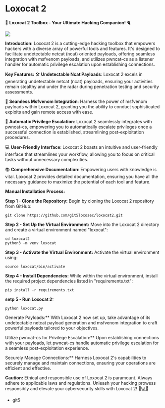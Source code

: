 # Loxocat 2
🐘 **Loxocat 2 Toolbox - Your Ultimate Hacking Companion!** 🐈

<img src="https://raw.githubusercontent.com/git5loxosec/loxocat2/master/loxocat.png">

**Introduction:**
Loxocat 2 is a cutting-edge hacking toolbox that empowers hackers with a diverse array of powerful tools and features. It's designed to facilitate undetectable netcat (ncat) oriented payloads, offering seamless integration with msfvenom payloads, and utilizes pwncat-cs as a listener handler for automatic privilege escalation upon establishing connections.

**Key Features:**
🛠️ **Undetectable Ncat Payloads**: Loxocat 2 excels in generating undetectable netcat (ncat) payloads, ensuring your activities remain stealthy and under the radar during penetration testing and security assessments.

🚀 **Seamless Msfvenom Integration**: Harness the power of msfvenom payloads within Loxocat 2, granting you the ability to conduct sophisticated exploits and gain remote access with ease.

🔐 **Automatic Privilege Escalation**: Loxocat 2 seamlessly integrates with pwncat-cs, empowering you to automatically escalate privileges once a successful connection is established, streamlining post-exploitation procedures.

💻 **User-Friendly Interface**: Loxocat 2 boasts an intuitive and user-friendly interface that streamlines your workflow, allowing you to focus on critical tasks without unnecessary complexities.

📚 **Comprehensive Documentation**: Empowering users with knowledge is vital. Loxocat 2 provides detailed documentation, ensuring you have all the necessary guidance to maximize the potential of each tool and feature.

**Manual Installation Process:**

**Step 1 - Clone the Repository:**
Begin by cloning the Loxocat 2 repository from GitHub:
```
git clone https://github.com/git5loxosec/loxocat2.git
```

**Step 2 - Set Up the Virtual Environment:**
Move into the Loxocat 2 directory and create a virtual environment named "loxocat":
```
cd loxocat2
python3 -m venv loxocat
```

**Step 3 - Activate the Virtual Environment:**
Activate the virtual environment using:
```
source loxocat/bin/activate
```

**Step 4 - Install Dependencies:**
While within the virtual environment, install the required project dependencies listed in "requirements.txt":
```
pip install -r requirements.txt
```
**setp 5 - Run Loxocat 2:**
```
python loxocat.py
```

 Generate Payloads:**
With Loxocat 2 now set up, take advantage of its undetectable netcat payload generation and msfvenom integration to craft powerful payloads tailored to your objectives.

 Utilize pwncat-cs for Privilege Escalation:**
Upon establishing connections with your payloads, let pwncat-cs handle automatic privilege escalation for a seamless post-exploitation experience.

 Securely Manage Connections:**
Harness Loxocat 2's capabilities to securely manage and maintain connections, ensuring your operations are efficient and effective.

**Caution:** Ethical and responsible use of Loxocat 2 is paramount. Always adhere to applicable laws and regulations. Unleash your hacking prowess responsibly and elevate your cybersecurity skills with Loxocat 2! 🚀💻🔐



- git5
